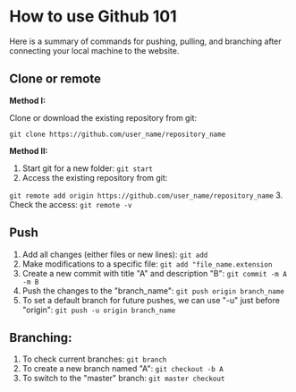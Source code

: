 # How to use Github 101
Here is a summary of commands for pushing, pulling, and branching after connecting your local machine to the website.


## Clone or remote 
**Method I:**

Clone or download the existing repository from git:

``` git clone https://github.com/user_name/repository_name ```

**Method II:**
1. Start git for a new folder:
``` git start ```
2. Access the existing repository from git:

``` git remote add origin https://github.com/user_name/repository_name ```
3. Check the access:
``` git remote -v ```


## Push
1. Add all changes (either files or new lines):
```git add```
2. Make modifications to a specific file:
``` git add "file_name.extension ```
3. Create a new commit with title "A" and description "B":
``` git commit -m A -m B ```
4. Push the changes to the "branch_name":
``` git push origin branch_name ```
5. To set a default branch for future pushes, we can use "-u" just before "origin":
``` git push -u origin branch_name ```


## Branching:
1. To check current branches:
``` git branch ```
2. To create a new branch named "A":
``` git checkout -b A ```
3. To switch to the "master" branch:
``` git master checkout ``` 
